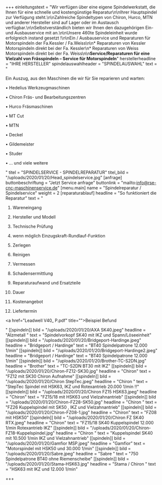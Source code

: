 +++
einleitungstext = "Wir verfügen über eine eigene Spindelwerkstatt, die Ihnen für eine schnelle und kostengünstige Reparatur\n\nIhrer Hauptspindel zur Verfügung steht.\n\nZahlreiche Spindeltypen von Chiron, Hurco, MTN und anderer Hersteller sind auf Lager oder im Austausch verfügbar.\n\nSelbstverständlich bieten wir Ihnen den dazugehörigen Ein- und Ausbauservice mit an.\n\nUnsere 460te Spindeleinheit wurde erfolgreich instand gesetzt !\n\nEin / Ausbauservice und Reparaturen für Motorspindeln der Fa.Kessler / Fa.Weiss\n\n* Reparaturen von Kessler Motorspindeln direkt bei der Fa. Kessler\n* Reparaturen von Weiss Motorspindeln direkt bei der Fa. Weiss\n\n**Service/Reparaturen für eine Vielzahl von Frässpindeln – Service für Motorspindeln**"
herstellerheadline = "IHRE HERSTELLER"
spindelauswahlheader = "SPINDELAUSWAHL"
text = "<p>Ein Auszug, aus den Maschinen die wir für Sie reparieren und warten:</p><p>• Hedelius Werkzeugmaschinen</p><p>• Chiron Fräs- und Bearbeitungszentren</p><p>• Hurco Fräsmaschinen</p><p>• MT Cut</p><p>• MTN</p><p>• Deckel</p><p>• Gildemeister</p><p>• Studer</p><p>• ... und viele weitere</p>"
titel = "SPINDELSERVICE - SPINDELREPARATUR"
titel_bild = "/uploads/2020/01/20/Head_spindelservice.jpg"
[anfrage]
buttonbeschriftung = "Jetzt Service anfrage"
buttonlink = "mailto:info@rse-cnc-maschinenservice.de"
[menu.main]
name = "Spindelreparatur / Spindelservice"
weight = 2
[reparaturablauf]
headline = "So funktioniert die Reparatur"
text = "<ol><li><p>Wareneingang</p></li><li><p>Hersteller und Modell</p></li><li><p>Technische Prüfung</p></li><li><p>wenn möglich Einzugskraft-Rundlauf-Funktion</p></li><li><p>Zerlegen</p></li><li><p>Reinigen</p></li><li><p>Vermessen</p></li><li><p>Schadensermittlung</p></li><li><p>Reparaturaufwand und Ersatzteile</p></li><li><p>Dauer</p></li><li><p>Kostenangebot</p></li><li><p>Liefertermin</p></li></ol><p><a href=\"Leadwell V40_ P.pdf\" title=\"\">Beispiel Befund</a></p>"
[[spindeln]]
bild = "/uploads/2020/01/20/AXA SK40.jpeg"
headline = "Alzmetall "
text = "Spindelvorkopf SK40 mit IKZ und Spann/Löseeinheit"
[[spindeln]]
bild = "/uploads/2020/01/20/Bridgeport-Hardinge.jpeg"
headline = "Bridgeport / Hardinge"
text = "BT40 Spindelpatrone 12.000 1/min"
[[spindeln]]
bild = "/uploads/2020/01/20/Bridgeport-Hardinge2.jpeg"
headline = "Bridgeport / Hardinge"
text = "BT40 Spindelpatrone 12.000 1/min"
[[spindeln]]
bild = "/uploads/2020/01/20/Brother-TC-S2DN.jpg"
headline = "Brother"
text = "TC-S2DN BT30 mit IKZ"
[[spindeln]]
bild = "/uploads/2020/01/20/Chiron-FZ12-SK30.jpg"
headline = "Chiron"
text = "FZ12 mit SK30 Chiron Aufnahme"
[[spindeln]]
bild = "/uploads/2020/01/20/Chiron StepTec.jpeg"
headline = "Chiron "
text = "StepTec Spindel mit HSK63, IKZ und Rotexantrieb 20.000 1/min !!"
[[spindeln]]
bild = "/uploads/2020/01/20/Chiron FZ15 HSK63.jpeg"
headline = "Chiron"
text = "FZ15/18 mit HSK63 und Vielzahnantrieb"
[[spindeln]]
bild = "/uploads/2020/01/20/Chiron-FZ28-SK50.jpg"
headline = "Chiron "
text = "FZ26 Kuppelspindel mit SK50 , IKZ und Vielzahnantrieb"
[[spindeln]]
bild = "/uploads/2020/01/20/Chiron-FZ08-1.jpg"
headline = "Chiron"
text = "FZ08 mit HSK50"
[[spindeln]]
bild = "/uploads/2020/01/20/Chiron FZ SK40 RTX.jpeg"
headline = "Chiron"
text = "FZ15/18 SK40 Kuppelspindel 12.000 1/min Rotexantrieb IKZ"
[[spindeln]]
bild = "/uploads/2020/01/20/Chiron-FZ18-Kuppelspindel.jpg"
headline = "Chiron "
text = "Kuppelspindel SK40 mit 10.500 1/min IKZ und Vielzahnantrieb"
[[spindeln]]
bild = "/uploads/2020/01/20/Gamfior MSP.jpeg"
headline = "Gamfior"
text = "Motorspindel mit HSK50 und 30.000 1/min"
[[spindeln]]
bild = "/uploads/2020/01/20/Sabre.jpeg"
headline = "Sabre "
text = "750 Spindelpatrone BT40 ohne Riemenscheibe"
[[spindeln]]
bild = "/uploads/2020/01/20/Stama-HSK63.jpg"
headline = "Stama / Chiron  "
text = "HSK63 mit IKZ und 12.000 1/min"

+++
